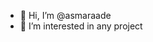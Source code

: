 - 👋 Hi, I’m @asmaraade
- 👀 I’m interested in any project

<!---
asmaraade/asmaraade is a ✨ special ✨ repository because its `README.md` (this file) appears on your GitHub profile.
You can click the Preview link to take a look at your changes.
--->
